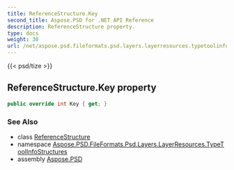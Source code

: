 ```yaml
---
title: ReferenceStructure.Key
second_title: Aspose.PSD for .NET API Reference
description: ReferenceStructure property. 
type: docs
weight: 30
url: /net/aspose.psd.fileformats.psd.layers.layerresources.typetoolinfostructures/referencestructure/key/
---
```

{{< psd/tize >}}
## ReferenceStructure.Key property

```csharp
public override int Key { get; }
```

### See Also

* class [ReferenceStructure](../)
* namespace [Aspose.PSD.FileFormats.Psd.Layers.LayerResources.TypeToolInfoStructures](../../referencestructure/)
* assembly [Aspose.PSD](../../../)


